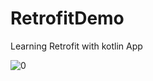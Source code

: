 # RetrofitDemo
Learning Retrofit with kotlin App

![0](https://user-images.githubusercontent.com/32964161/187027196-a24cb946-ec1c-420f-ace0-c2239dcbd487.jpeg)
